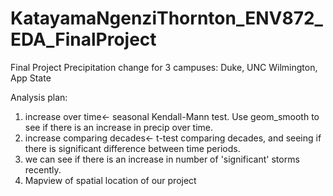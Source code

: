 # KatayamaNgenziThornton_ENV872_EDA_FinalProject
Final Project
Precipitation change for 3 campuses: Duke, UNC Wilmington, App State

Analysis plan:
1) increase over time<- seasonal Kendall-Mann test. Use geom_smooth to see if there is an increase in precip over time. 
2) increase comparing decades<- t-test comparing decades, and seeing if there is significant difference between time periods.
3) we can see if there is an increase in number of 'significant' storms recently.
3) Mapview of spatial location of our project

